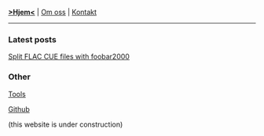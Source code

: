 <link rel="stylesheet" type="text/css" href="/custom.css">

[__>Hjem<__](index.md) | [Om oss](om.md) | [Kontakt](kontakt.md)

---

### Latest posts

[Split FLAC CUE files with foobar2000](blog/splitflacfoobar.md)

### Other

[Tools](tools.md)

[Github](https://github.com/Kabax04/jonasbratland.com)

(this website is under construction)
